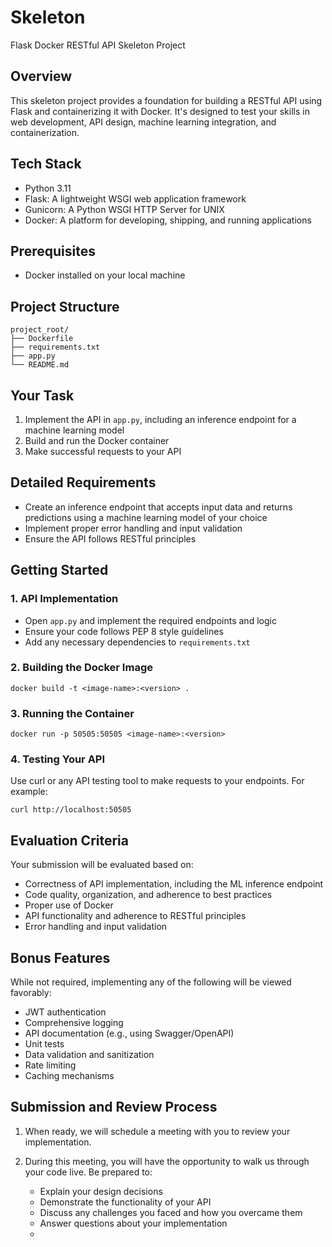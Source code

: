 # Skeleton
Flask Docker RESTful API Skeleton Project
## Overview
This skeleton project provides a foundation for building a RESTful API using Flask and containerizing it with Docker. It's designed to test your skills in web development, API design, machine learning integration, and containerization.

## Tech Stack
- Python 3.11
- Flask: A lightweight WSGI web application framework
- Gunicorn: A Python WSGI HTTP Server for UNIX
- Docker: A platform for developing, shipping, and running applications

## Prerequisites
- Docker installed on your local machine

## Project Structure
```
project_root/
├── Dockerfile
├── requirements.txt
├── app.py
└── README.md
```

## Your Task
1. Implement the API in `app.py`, including an inference endpoint for a machine learning model
2. Build and run the Docker container
3. Make successful requests to your API

## Detailed Requirements
- Create an inference endpoint that accepts input data and returns predictions using a machine learning model of your choice
- Implement proper error handling and input validation
- Ensure the API follows RESTful principles

## Getting Started

### 1. API Implementation
- Open `app.py` and implement the required endpoints and logic
- Ensure your code follows PEP 8 style guidelines
- Add any necessary dependencies to `requirements.txt`

### 2. Building the Docker Image
```
docker build -t <image-name>:<version> .
```

### 3. Running the Container
```
docker run -p 50505:50505 <image-name>:<version>
```

### 4. Testing Your API
Use curl or any API testing tool to make requests to your endpoints. For example:
```
curl http://localhost:50505
```

## Evaluation Criteria
Your submission will be evaluated based on:
- Correctness of API implementation, including the ML inference endpoint
- Code quality, organization, and adherence to best practices
- Proper use of Docker
- API functionality and adherence to RESTful principles
- Error handling and input validation

## Bonus Features
While not required, implementing any of the following will be viewed favorably:
- JWT authentication
- Comprehensive logging
- API documentation (e.g., using Swagger/OpenAPI)
- Unit tests
- Data validation and sanitization
- Rate limiting
- Caching mechanisms

## Submission and Review Process

1. When ready, we will schedule a meeting with you to review your implementation.

2. During this meeting, you will have the opportunity to walk us through your code live. Be prepared to:
   - Explain your design decisions
   - Demonstrate the functionality of your API
   - Discuss any challenges you faced and how you overcame them
   - Answer questions about your implementation
   - 
